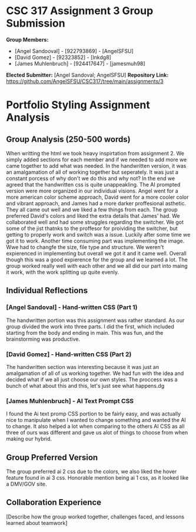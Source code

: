 # CSC 317 Assignment 3 Group Submission

**Group Members:**
- [Angel Sandooval] - [922793869] - [AngelSFSU]
- [David Gomez] - [92323852] - [Inkdg8]
- [James Muhlenbruch] - [924417647] - [jamesmuh98]

**Elected Submitter:** [Angel Sandoval; AngelSFSU]
**Repository Link:** https://github.com/AngelSFSU/CSC317/tree/main/assignments/3

# Portfolio Styling Assignment Analysis

## Group Analysis (250-500 words)
When writting the html we took heavy inspirtation from assignment 2. We simply added sections for each member and if we needed to add more we came together to add what was needed. In the handwritten version, it was an amalgamation of all of working together but seperately. It was just a constant porcess of why don't we do this and why not? In the end we agreed that the handwritten css is quite unappeakling. The AI prompted version were more organized in our individual visions. Angel went for a more american color scheme approach, David went for a more cooler color and vibrant approach, and James had a more darker proffesional asthetic. They all came out well and we liked a few things from each. The group preferred David's colors and liked the extra details that James' had. We collaborated well and had some struggles regarding the switcher. We got some of the jist thatnks to the proffesor for proividing the switcher, but getting to properly work and switch was a issue. Luckily after some time we got it to work. Another time consuming part was implementing the image. Wwe had to changfe the size, file type and structure. We weren't expierenced in implementing but overall we got it and it came well. Overall though this was a good expierence for the group and we learned a lot. The group worked really well with each other and we all did our part into maing it work, with the work splitting up quite evenly. 

## Individual Reflections

### [Angel Sandoval] - Hand-written CSS (Part 1)
The handwritten portion was this assignment was rather standard. As our group divided the work into three parts. I did the first, which included starting from the body and ending in main. This was fun, and the brainstorming was productive.

### [David Gomez] - Hand-written CSS (Part 2)
The handwritten section was interesting because it was just an amalgamation of all of us working together. We had fun with the idea and decided what if we all just choose our own styles. The proccess was a bunch of what about this and this, let's just see what happens.dg

### [James Muhlenbruch] - AI Text Prompt CSS
I found the Ai text promp CSS portion to be fairly easy, and was actually nice to manipulate
when I wanted to change something and wanted the AI to change. It also helped a lot when comparing to the others AI CSS as all three of ours was different and gave us alot of things to choose from when making our hybrid.


## Group Preferred Version
The group preferred ai 2 css due to the colors, we also liked the hover feature found in ai 3 css. Honorable mention being ai 1 css, as it looked like a DMV/GOV site.

## Collaboration Experience
[Describe how the group worked together, challenges faced, and lessons learned about teamwork]